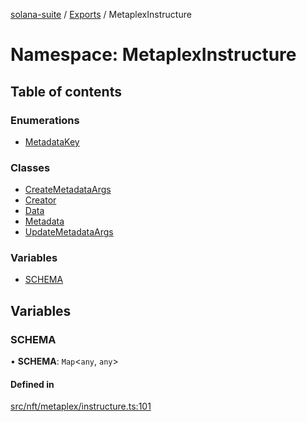 [solana-suite](../README.md) / [Exports](../modules.md) / MetaplexInstructure

# Namespace: MetaplexInstructure

## Table of contents

### Enumerations

- [MetadataKey](../enums/MetaplexInstructure.MetadataKey.md)

### Classes

- [CreateMetadataArgs](../classes/MetaplexInstructure.CreateMetadataArgs.md)
- [Creator](../classes/MetaplexInstructure.Creator.md)
- [Data](../classes/MetaplexInstructure.Data.md)
- [Metadata](../classes/MetaplexInstructure.Metadata.md)
- [UpdateMetadataArgs](../classes/MetaplexInstructure.UpdateMetadataArgs.md)

### Variables

- [SCHEMA](MetaplexInstructure.md#schema)

## Variables

### SCHEMA

• **SCHEMA**: `Map`<`any`, `any`\>

#### Defined in

[src/nft/metaplex/instructure.ts:101](https://github.com/fukaoi/solana-suite/blob/20fd35c/src/nft/metaplex/instructure.ts#L101)
